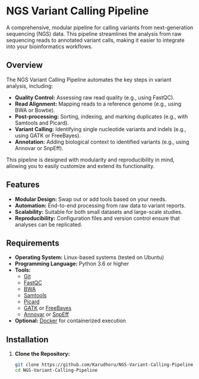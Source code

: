 # NGS Variant Calling Pipeline

A comprehensive, modular pipeline for calling variants from next-generation sequencing (NGS) data. This pipeline streamlines the analysis from raw sequencing reads to annotated variant calls, making it easier to integrate into your bioinformatics workflows.

## Overview

The NGS Variant Calling Pipeline automates the key steps in variant analysis, including:

- **Quality Control:** Assessing raw read quality (e.g., using FastQC).
- **Read Alignment:** Mapping reads to a reference genome (e.g., using BWA or Bowtie).
- **Post-processing:** Sorting, indexing, and marking duplicates (e.g., with Samtools and Picard).
- **Variant Calling:** Identifying single nucleotide variants and indels (e.g., using GATK or FreeBayes).
- **Annotation:** Adding biological context to identified variants (e.g., using Annovar or SnpEff).

This pipeline is designed with modularity and reproducibility in mind, allowing you to easily customize and extend its functionality.

## Features

- **Modular Design:** Swap out or add tools based on your needs.
- **Automation:** End-to-end processing from raw data to variant reports.
- **Scalability:** Suitable for both small datasets and large-scale studies.
- **Reproducibility:** Configuration files and version control ensure that analyses can be replicated.

## Requirements

- **Operating System:** Linux-based systems (tested on Ubuntu)
- **Programming Language:** Python 3.6 or higher
- **Tools:**
  - [Git](https://git-scm.com/)
  - [FastQC](https://www.bioinformatics.babraham.ac.uk/projects/fastqc/)
  - [BWA](http://bio-bwa.sourceforge.net/)
  - [Samtools](http://www.htslib.org/)
  - [Picard](https://broadinstitute.github.io/picard/)
  - [GATK](https://gatk.broadinstitute.org/) or [FreeBayes](https://github.com/freebayes/freebayes)
  - [Annovar](http://www.openbioinformatics.org/annovar/) or [SnpEff](https://pcingola.github.io/SnpEff/)
- **Optional:** [Docker](https://www.docker.com/) for containerized execution

## Installation

1. **Clone the Repository:**
   ```bash
   git clone https://github.com/Karudhoru/NGS-Variant-Calling-Pipeline.git
   cd NGS-Variant-Calling-Pipeline
   
